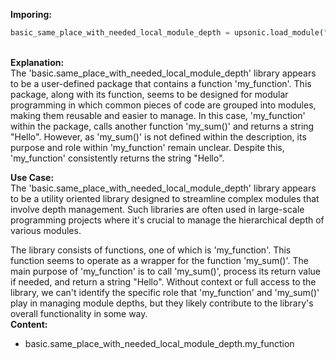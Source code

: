 <b class="custom_code_highlight_green">Imporing:</b><br>
```python
basic_same_place_with_needed_local_module_depth = upsonic.load_module("basic.same_place_with_needed_local_module_depth")
```
<br><b class="custom_code_highlight_green">Explanation:</b><br>The 'basic.same_place_with_needed_local_module_depth' library appears to be a user-defined package that contains a function 'my_function'. This package, along with its function, seems to be designed for modular programming in which common pieces of code are grouped into modules, making them reusable and easier to manage. In this case, 'my_function' within the package, calls another function 'my_sum()' and returns a string "Hello". However, as 'my_sum()' is not defined within the description, its purpose and role within 'my_function' remain unclear. Despite this, 'my_function' consistently returns the string "Hello".

<b class="custom_code_highlight_green">Use Case:</b><br>The 'basic.same_place_with_needed_local_module_depth' library appears to be a utility oriented library designed to streamline complex modules that involve depth management. Such libraries are often used in large-scale programming projects where it's crucial to manage the hierarchical depth of various modules. 

The library consists of functions, one of which is 'my_function'. This function seems to operate as a wrapper for the function 'my_sum()'. The main purpose of 'my_function' is to call 'my_sum()', process its return value if needed, and return a string "Hello". Without context or full access to the library, we can't identify the specific role that 'my_function' and 'my_sum()' play in managing module depths, but they likely contribute to the library's overall functionality in some way.
<br><b class="custom_code_highlight_green">Content:</b><br>
  - basic.same_place_with_needed_local_module_depth.my_function
